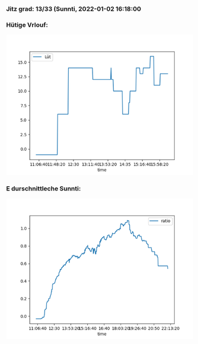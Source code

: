 ### Jitz grad: 13/33 (Sunnti, 2022-01-02 16:18:00

### Hütige Vrlouf:
![Graph](Today.png)

### E durschnittleche Sunnti:
![Graph](Sunnti.png)